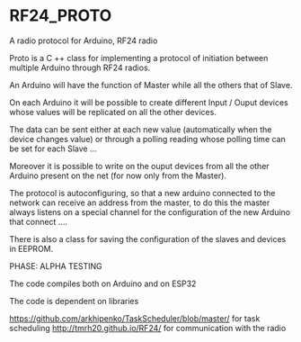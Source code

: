 # RF24_PROTO
A radio protocol for Arduino, RF24 radio 

Proto is a C ++ class for implementing a protocol of initiation between multiple Arduino through RF24 radios.

An Arduino will have the function of Master while all the others that of Slave.

On each Arduino it will be possible to create different Input / Ouput devices whose values ​​will be replicated on all the other devices.

The data can be sent either at each new value (automatically when the device changes value) or through a polling reading whose polling time can be set for each Slave ...

Moreover it is possible to write on the ouput devices from all the other Arduino present on the net (for now only from the Master).

The protocol is autoconfiguring, so that a new arduino connected to the network can receive an address from the master, to do this the master always listens on a special channel for the configuration of the new Arduino that connect ....

There is also a class for saving the configuration of the slaves and devices in EEPROM.

PHASE: ALPHA TESTING

The code compiles both on Arduino and on ESP32

The code is dependent on libraries

https://github.com/arkhipenko/TaskScheduler/blob/master/ for task scheduling
http://tmrh20.github.io/RF24/ for communication with the radio
